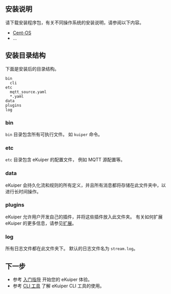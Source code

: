 ## 安装说明

请下载安装程序包，有关不同操作系统的安装说明，请参阅以下内容。

- [Cent-OS](cent-os.md)
- ...

## 安装目录结构 

下面是安装后的目录结构。

```shell
bin
  cli
etc
  mqtt_source.yaml
  *.yaml
data
plugins
log
```

### bin

`bin` 目录包含所有可执行文件。 如 `kuiper` 命令。

### etc

`etc` 目录包含 eKuiper 的配置文件， 例如 MQTT 源配置等。

### data

eKuiper 会持久化流和规则的所有定义，并且所有消息都将存储在此文件夹中，以进行长时间操作。

### plugins

eKuiper 允许用户开发自己的插件，并将这些插件放入此文件夹。 有关如何扩展 eKuiper 的更多信息，请参见[扩展](../../extension/overview.md)。

### log

所有日志文件都在此文件夹下。 默认的日志文件名为 `stream.log`。

## 下一步

- 参考 [入门指导](../../getting_started.md) 开始您的 eKuiper 体验。
- 参考 [CLI 工具](../cli/overview.md) 了解 eKuiper CLI 工具的使用。

